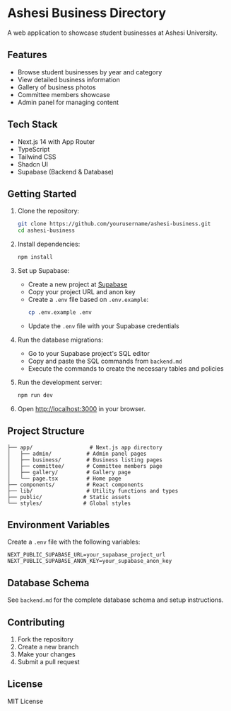 # Ashesi Business Directory

A web application to showcase student businesses at Ashesi University.

## Features

- Browse student businesses by year and category
- View detailed business information
- Gallery of business photos
- Committee members showcase
- Admin panel for managing content

## Tech Stack

- Next.js 14 with App Router
- TypeScript
- Tailwind CSS
- Shadcn UI
- Supabase (Backend & Database)

## Getting Started

1. Clone the repository:
   ```bash
   git clone https://github.com/yourusername/ashesi-business.git
   cd ashesi-business
   ```

2. Install dependencies:
   ```bash
   npm install
   ```

3. Set up Supabase:
   - Create a new project at [Supabase](https://supabase.com)
   - Copy your project URL and anon key
   - Create a `.env` file based on `.env.example`:
     ```bash
     cp .env.example .env
     ```
   - Update the `.env` file with your Supabase credentials

4. Run the database migrations:
   - Go to your Supabase project's SQL editor
   - Copy and paste the SQL commands from `backend.md`
   - Execute the commands to create the necessary tables and policies

5. Run the development server:
   ```bash
   npm run dev
   ```

6. Open [http://localhost:3000](http://localhost:3000) in your browser.

## Project Structure

```
├── app/                  # Next.js app directory
│   ├── admin/           # Admin panel pages
│   ├── business/        # Business listing pages
│   ├── committee/       # Committee members page
│   ├── gallery/         # Gallery page
│   └── page.tsx         # Home page
├── components/          # React components
├── lib/                 # Utility functions and types
├── public/             # Static assets
└── styles/             # Global styles
```

## Environment Variables

Create a `.env` file with the following variables:

```env
NEXT_PUBLIC_SUPABASE_URL=your_supabase_project_url
NEXT_PUBLIC_SUPABASE_ANON_KEY=your_supabase_anon_key
```

## Database Schema

See `backend.md` for the complete database schema and setup instructions.

## Contributing

1. Fork the repository
2. Create a new branch
3. Make your changes
4. Submit a pull request

## License

MIT License 